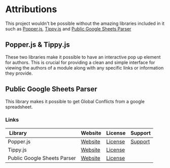 # Attributions
This project wouldn't be possible without the amazing libraries included in it such as [Popper.js](https://popper.js.org/), [Tippy.js](https://atomiks.github.io/tippyjs/) and [Public Google Sheets Parser](https://github.com/fureweb-com/public-google-sheets-parser)

## Popper.js & Tippy.js
These two libraries make it possible to have an interactive pop up element for authors. This is crucial for providing a clean and simple interface for viewing the authors of a module along with any specific links or information they provide.

## Public Google Sheets Parser
This library makes it possible to get Global Conflicts from a google spreadsheet.

### Links
| &nbsp;Library     | Website     | License     | Support     |
| :---------------- | :---------- | :---------- | :---------- |
| Popper.js   | [Website](https://popper.js.org/) | [License](https://github.com/floating-ui/floating-ui/blob/master/LICENSE) | [Support](https://opencollective.com/floating-ui) |
| Tippy.js  | [Website](https://atomiks.github.io/tippyjs/) | [License](https://github.com/atomiks/tippyjs/blob/master/LICENSE) | |
| Public Google Sheets Parser  | [Website](https://github.com/fureweb-com/public-google-sheets-parser) | [License](https://github.com/fureweb-com/public-google-sheets-parser/blob/main/LICENSE) | |

